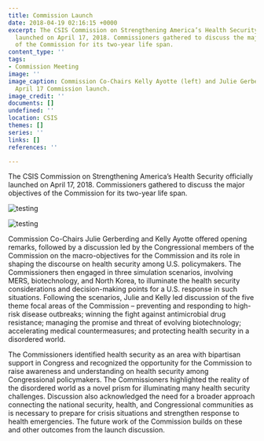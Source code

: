 ```yaml
---
title: Commission Launch
date: 2018-04-19 02:16:15 +0000
excerpt: The CSIS Commission on Strengthening America’s Health Security officially
  launched on April 17, 2018. Commissioners gathered to discuss the major objectives
  of the Commission for its two-year life span.
content_type: ''
tags:
- Commission Meeting
image: ''
image_caption: Commission Co-Chairs Kelly Ayotte (left) and Julie Gerberding at the
  April 17 Commission launch.
image_credit: ''
documents: []
undefined: ''
location: CSIS
themes: []
series: ''
links: []
references: ''

---
```

The CSIS Commission on Strengthening America’s Health Security officially launched on April 17, 2018. Commissioners gathered to discuss the major objectives of the Commission for its two-year life span.

![testing](https://via.placeholder.com/350x150 "test")

![testing](https://res.cloudinary.com/csisideaslab/image/upload/v1536943052/health-commission/photo-1529928750697-1d9646312221.jpg "test")

Commission Co-Chairs Julie Gerberding and Kelly Ayotte offered opening remarks, followed by a discussion led by the Congressional members of the Commission on the macro-objectives for the Commission and its role in shaping the discourse on health security among U.S. policymakers. The Commissioners then engaged in three simulation scenarios, involving MERS, biotechnology, and North Korea, to illuminate the health security considerations and decision-making points for a U.S. response in such situations. Following the scenarios, Julie and Kelly led discussion of the five theme focal areas of the Commission – preventing and responding to high-risk disease outbreaks; winning the fight against antimicrobial drug resistance; managing the promise and threat of evolving biotechnology; accelerating medical countermeasures; and protecting health security in a disordered world.

The Commissioners identified health security as an area with bipartisan support in Congress and recognized the opportunity for the Commission to raise awareness and understanding on health security among Congressional policymakers. The Commissioners highlighted the reality of the disordered world as a novel prism for illuminating many health security challenges. Discussion also acknowledged the need for a broader approach connecting the national security, health, and Congressional communities as is necessary to prepare for crisis situations and strengthen response to health emergencies. The future work of the Commission builds on these and other outcomes from the launch discussion.